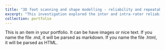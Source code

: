 ```yaml
---
title: "3D foot scanning and shape modelling - reliability and repeatability"
excerpt: "This investigation explored the inter and intra-rater reliability of repeated foot scans and subsequently constructed statistical shape models<br/><img src='/images/foot_ssm_rel_cover.png' width='300'>"
collection: portfolio
---
```


This is an item in your portfolio. It can be have images or nice text. If you name the file .md, it will be parsed as markdown. If you name the file .html, it will be parsed as HTML. 
